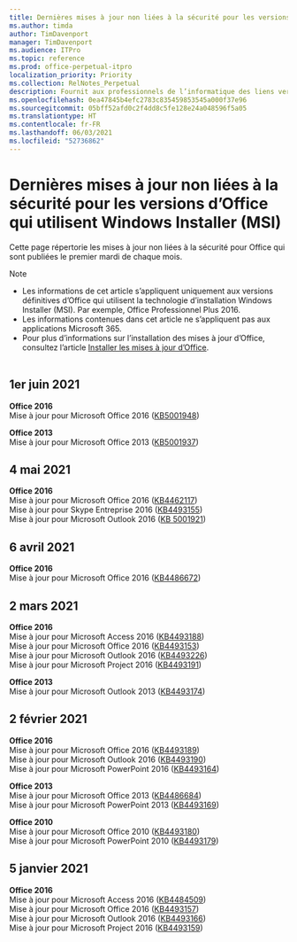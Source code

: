 ```yaml
---
title: Dernières mises à jour non liées à la sécurité pour les versions d’Office qui utilisent Windows Installer (MSI)
ms.author: timda
author: TimDavenport
manager: TimDavenport
ms.audience: ITPro
ms.topic: reference
ms.prod: office-perpetual-itpro
localization_priority: Priority
ms.collection: RelNotes_Perpetual
description: Fournit aux professionnels de l’informatique des liens vers les dernières informations sur les mises à jour non liées à la sécurité pour les versions définitives d’Office 2016, Office 2013 et Office 2010
ms.openlocfilehash: 0ea47845b4efc2783c835459853545a000f37e96
ms.sourcegitcommit: 05bff52afd0c2f4dd8c5fe128e24a048596f5a05
ms.translationtype: HT
ms.contentlocale: fr-FR
ms.lasthandoff: 06/03/2021
ms.locfileid: "52736862"
---
```

# <a name="latest-non-security-updates-for-versions-of-office-that-use-windows-installer-msi"></a>Dernières mises à jour non liées à la sécurité pour les versions d’Office qui utilisent Windows Installer (MSI)

Cette page répertorie les mises à jour non liées à la sécurité pour Office qui sont publiées le premier mardi de chaque mois.

> [!NOTE]
> - Les informations de cet article s’appliquent uniquement aux versions définitives d’Office qui utilisent la technologie d’installation Windows Installer (MSI). Par exemple, Office Professionnel Plus 2016.
> - Les informations contenues dans cet article ne s’appliquent pas aux applications Microsoft 365.
> - Pour plus d’informations sur l’installation des mises à jour d’Office, consultez l’article [Installer les mises à jour d’Office](https://support.office.com/article/2ab296f3-7f03-43a2-8e50-46de917611c5).
<br/><br/>

## <a name="june-1-2021"></a>1er juin 2021
**Office 2016**<br/>
Mise à jour pour Microsoft Office 2016 ([KB5001948](https://support.microsoft.com/help/5001948)) </br> 

**Office 2013**<br/>
Mise à jour pour Microsoft Office 2013 ([KB5001937](https://support.microsoft.com/help/5001937)) </br> 

## <a name="may-4-2021"></a>4 mai 2021
**Office 2016**<br/>
Mise à jour pour Microsoft Office 2016 ([KB4462117](https://support.microsoft.com/help/4462117)) </br> Mise à jour pour Skype Entreprise 2016 ([KB4493155](https://support.microsoft.com/help/4493155)) </br> Mise à jour pour Microsoft Outlook 2016 ([KB 5001921](https://support.microsoft.com/help/5001921)) </br> 

## <a name="april-6-2021"></a>6 avril 2021
**Office 2016**<br/>
Mise à jour pour Microsoft Office 2016 ([KB4486672](https://support.microsoft.com/help/4486672)) </br> 

## <a name="march-2-2021"></a>2 mars 2021
**Office 2016**<br/>
Mise à jour pour Microsoft Access 2016 ([KB4493188](https://support.microsoft.com/help/4493188)) </br> Mise à jour pour Microsoft Office 2016 ([KB4493153](https://support.microsoft.com/help/4493153)) </br> Mise à jour pour Microsoft Outlook 2016 ([KB4493226](https://support.microsoft.com/help/4493226)) </br> Mise à jour pour Microsoft Project 2016 ([KB4493191](https://support.microsoft.com/help/4493191)) </br> 


**Office 2013**<br/>
Mise à jour pour Microsoft Outlook 2013 ([KB4493174](https://support.microsoft.com/help/4493174)) </br> 


## <a name="february-2-2021"></a>2 février 2021
**Office 2016**<br/>
Mise à jour pour Microsoft Office 2016 ([KB4493189](https://support.microsoft.com/help/4493189)) </br> Mise à jour pour Microsoft Outlook 2016 ([KB4493190](https://support.microsoft.com/help/4493190)) </br> Mise à jour pour Microsoft PowerPoint 2016 ([KB4493164](https://support.microsoft.com/help/4493164)) </br> 

**Office 2013**<br/>
Mise à jour pour Microsoft Office 2013 ([KB4486684](https://support.microsoft.com/help/4486684)) </br>
Mise à jour pour Microsoft PowerPoint 2013 ([KB4493169](https://support.microsoft.com/help/4493169)) </br>

**Office 2010**<br/>
Mise à jour pour Microsoft Office 2010 ([KB4493180](https://support.microsoft.com/help/4493180)) </br>
Mise à jour pour Microsoft PowerPoint 2010 ([KB4493179](https://support.microsoft.com/help/4493179))</br>


## <a name="january-5-2021"></a>5 janvier 2021
**Office 2016**</br>
Mise à jour pour Microsoft Access 2016 ([KB4484509](https://support.microsoft.com/help/4484509)) </br>
Mise à jour pour Microsoft Office 2016 ([KB4493157](https://support.microsoft.com/help/4493157)) </br>
Mise à jour pour Microsoft Outlook 2016 ([KB4493166](https://support.microsoft.com/help/4493166)) </br>
Mise à jour pour Microsoft Project 2016 ([KB4493159](https://support.microsoft.com/help/4493159)) </br>



</br>